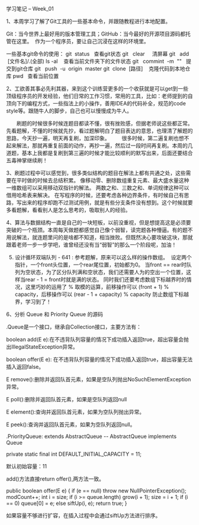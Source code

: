 ﻿学习笔记 – Week_01

1、本周学习了解了Git工具的一些基本命令，并跟随教程进行本地配置。

Git：当今世界上最好用的版本管理工具；GitHub：当今最好的开源项目源码都托管在这里。  作为一个程序员，要让自己沉浸在这样的环境里。

一些基本git命令的使用：
git  status   查看git状态
git   clear     清屏幕
git   add   [文件名]/.(全部)
ls -al    查看当前文件夹下的文件状态
git   commint  -m  ""   提交到git仓库
git   push  -u  origin  master
git  clone  [路径]    克隆代码到本地仓库
pwd   查看当前位置

2、工欲善其事必先利其器，来到这个训练营更多的一个收获就是可以get到一些顶级程序员的开发经验，他们日常的工作习惯，常用的工具，比如：老师提到的自顶向下的编程方式，一些指法上的小操作，善用IDEA的代码补全，规范的code style等。跟随牛人的脚步，自己也可以慢慢成为牛人。

　　刷题的时候很多时候连题目都读不懂，很有挫败感，但据老师说这些都正常。先看题解，不懂的时候就先抄，看过题解明白了题目表达的意思，也理清了解题的思路，今天抄一遍，明天再复刷，加深印象。
　　很多时候，第二遍复刷也想不起来解法，那就再重复前面的动作，再抄一遍，然后过一段时间再复刷。本周的几道题，基本上我都是复刷到第三遍的时候才能比较顺利的默写出来，后面还要结合五毒神掌继续刷！

3、刷题过程中可以感觉到，很多类似结构的题目在解法上都有共通之处，这些需要在平时做的时候去总结积累。
	像移动零、删除数组重复元素、最大盛水量这种一维数组可以采用移动双指针的解法。
	两数之和、三数之和、单词规律这种可以借用哈希表来解决。
	在写程序的时候，还要考虑各种边界条件，有时候自己有思路，写出来的程序却跑不过测试用例，就是有些分支条件没有想到。这个时候就要多看题解，看看别人是怎么思考的，吸取别人的经验。

4、算法与数据结构一直是自己的一块短板，以前没重视，但是想提高这是必须要突破的一个瓶颈。本周每天做题都感觉自己像个弱智，读完题各种懵逼。有的题不用说解法，就连题里问的是啥都不知道，相当挫败。但既然决心要攻破这块，那就跟着老师一步一步学吧，谁曾经还没有当“弱智”的那么一个阶段呢，加油！

5. 设计循环双端队列 - 641 : 参考题解，原来可以这么样的操作数组。  设定两个指针，一个front头位置，一个rear尾位置，初始都为0。 当front == rear时队列为空状态，为了区分队列满和空状态，我们还需要人为的空出一个位置，这样当rear - 1 = front时就是满的状态。 同时我们还要考虑数组下标越界时的情况，这里巧妙的运用了 % 取模的运算，前移操作可以 (front + 1) % capacity，后移操作可以 (rear - 1 + capacity) % capacity 防止数组下标越界，学习到了！ 

6、分析 Queue 和 Priority Queue 的源码

.Queue是一个接口，继承自Collection接口，主要方法有：

boolean add(E e):在不违背队列容量的情况下成功插入返回true，超出容量会抛出IllegalStateException异常。

boolean offer(E e): 在不违背队列容量的情况下成功插入返回true，超出容量无法插入返回false。

E remove():删除并返回队首元素，如果是空队列抛出NoSuchElementException异常。

E poll():删除并返回队首元素，如果是空队列返回null

E element():查询并返回队首元素，如果为空队列抛出异常。

E peek():查询并返回队首元素，如果为空队列返回null。


.PriorityQueue: extends AbstractQueue  --  AbstractQueue implements Queue

private static final int DEFAULT_INITIAL_CAPACITY = 11;

默认初始容量：11

add()方法直接return offer(),两方法一致。

public boolean offer(E e) {
    if (e == null)
        throw new NullPointerException();
    modCount++;
    int i = size;
    if (i >= queue.length)
        grow(i + 1);
    size = i + 1;
    if (i == 0)
        queue[0] = e;
    else
        siftUp(i, e);
    return true;
}

如果容量不够进行扩容，在插入过程中会通过siftUp方法进行排序。

